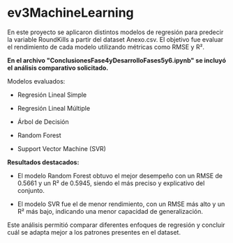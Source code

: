 # ev3MachineLearning

En este proyecto se aplicaron distintos modelos de regresión para predecir la variable RoundKills a partir del dataset Anexo.csv. El objetivo fue evaluar el rendimiento de cada modelo utilizando métricas como RMSE y R².

**En el archivo "ConclusionesFase4yDesarrolloFases5y6.ipynb" se incluyó el análisis comparativo solicitado.**

Modelos evaluados:
* Regresión Lineal Simple

* Regresión Lineal Múltiple

* Árbol de Decisión

* Random Forest

* Support Vector Machine (SVR)

**Resultados destacados:**
* El modelo Random Forest obtuvo el mejor desempeño con un RMSE de 0.5661 y un R² de 0.5945, siendo el más preciso y explicativo del conjunto.

* El modelo SVR fue el de menor rendimiento, con un RMSE más alto y un R² más bajo, indicando una menor capacidad de generalización.

Este análisis permitió comparar diferentes enfoques de regresión y concluir cuál se adapta mejor a los patrones presentes en el dataset.
